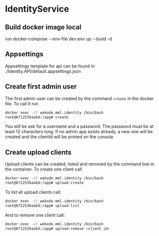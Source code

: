 # IdentityService

## Build docker image local

run docker-compose --env-file dev.env up --build -d

## Appsettings

Appsettings template for api can be found in ./Identity.API/default.appsettings.json

## Create first admin user

The first admin user can be created by the command `create` in the docker file. To call it run 

```bash
docker exec -it wekode.mml.identity /bin/bash
root@6712536aabd:/app# create
```
You will be ask for a username and a password. The password must be at least 12 characters long.
If no admin app exists already, a new one will be created and the clientId will be printed on the console.

## Create upload clients

Upload clients can be created, listed and removed by the command line in the container. To create one client call

```bash
docker exec -it wekode.mml.identity /bin/bash
root@6712536aabd:/app# upload-create
```

To list all upload clients call:

```bash
docker exec -it wekode.mml.identity /bin/bash
root@6712536aabd:/app# upload-list
```

And to remove one client call:

```bash
docker exec -it wekode.mml.identity /bin/bash
root@6712536aabd:/app# upload-remove <client id>
```
